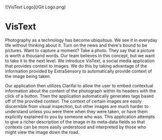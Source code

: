 ![VisText Logo](/Git Logo.png)
# VisText
Photography as a technology has become ubiquitous. We see it in everyday life without thinking about it. Turn on the news and there's bound to be pictures. Want to capture a moment? Take a photo. They say that a picture is worth a thousand words. Our team believes in this concept, but we want to take it to the next level. We introduce VisText, a social media application that provides context to images. We do this by taking advantage of the information provided by ExtraSensory to automatically provide context of the image being taken. 

Our application then utilizes Clarifai to allow the user to embed contextual information about the content of the photograph within its headers with the click of a button. Then the application automatically generates tags based off of the provided context. The context of certain images are easily discernible from visual inspection, but other images are much harder to understand unless you were there when they were taken, or have them explicitly explained to you by someone who was. This application attempts to give a richer description of the image in its meta-data fields so that contexts can be more easily understood and interpreted by those who might view the image down the road.
